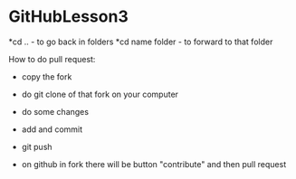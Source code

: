 # GitHubLesson3

*cd .. - to go back in folders
*cd name folder - to forward to that folder

How to do pull request:

* copy the fork

* do git clone of that fork on your computer

* do some changes

* add and commit

* git push

* on github in fork there will be button "contribute" and then pull request
